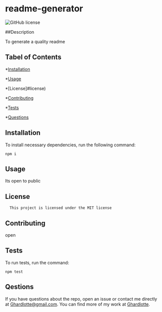 # readme-generator
![GitHub license](https://img.shields.io/badge/license-MIT-blue.svg)

##Description

To generate a quality readme

## Tabel of Contents

*[Installation](#installation)

*[Usage](#usage)

*[License]#license)

*[Contributing](#contributing)

*[Tests](#tests)

*[Questions](#questions)

## Installation

To install necessary dependencies, run the following command:

```
npm i
```

## Usage

Its open to public

## License
      
      This project is licensed under the MIT license

## Contributing

open

## Tests

To run tests, run the command:

```
npm test
```

## Qestions

If you have questions about the repo, open an issue or contact me directly at Ghardlotte@gmail.com.  You can find more of my work at [Ghardlotte](https://github.com/Ghardlotte/).
